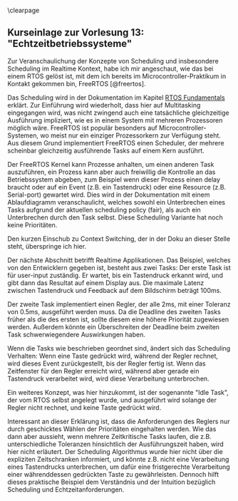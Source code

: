 \clearpage
## Kurseinlage zur Vorlesung 13: "Echtzeitbetriebssysteme"
Zur Veranschaulichung der Konzepte von Scheduling und insbesondere Scheduling im
Realtime Kontext, habe ich mir angeschaut, wie das bei einem RTOS gelöst ist,
mit dem ich bereits im Microcontroller-Praktikum in Kontakt gekommen bin,
FreeRTOS [@freertos].


Das Scheduling wird in der Dokumentation im Kapitel
[RTOS Fundamentals](https://www.freertos.org/implementation/a00002.html)
erklärt. Zur Einführung wird wiederholt, dass hier auf Multitasking
eingegangen wird, was nicht zwingend auch eine tatsächliche gleichzeitige
Ausführung impliziert, wie es in einem System mit mehreren Prozessoren
möglich wäre. FreeRTOS ist populär besonders auf Microcontroller-Systemen, wo
meist nur ein einziger Prozessorkern zur Verfügung steht. Aus diesem Grund
implementiert FreeRTOS einen Scheduler, der mehrere scheinbar gleichzeitig
ausführende Tasks auf einem Kern ausführt.


Der FreeRTOS Kernel kann Prozesse anhalten, um einen anderen Task auszuführen,
ein Prozess kann aber auch freiwillig die Kontrolle an das Betriebssystem
abgeben, zum Beispiel wenn dieser Prozess einen delay braucht oder auf ein Event
(z.B. ein Tastendruck) oder eine Resource (z.B. Serial-port) gewartet wird.
Dies wird in der Dokumentation mit einem Ablaufdiagramm veranschaulicht,
welches sowohl ein Unterbrechen eines Tasks aufgrund der aktuellen scheduling
policy (fair), als auch ein Unterbrechen durch den Task selbst.
Diese Scheduling Variante hat noch keine Prioritäten.

Den kurzen Einschub zu Context Switching, der in der Doku an dieser Stelle
steht, überspringe ich hier.


Der nächste Abschnitt betrifft Realtime Applikationen.
Das Beispiel, welches von den Entwicklern gegeben ist, besteht aus zwei Tasks:
Der erste Task ist für user-input zuständig. Er wartet, bis ein Tastendruck
erkannt wird, und gibt dann das Resultat auf einem Display aus. Die maximale
Latenz zwischen Tastendruck und Feedback auf dem Bildschirm beträgt 100ms.


Der zweite Task implementiert einen Regler, der alle 2ms, mit einer Toleranz
von 0.5ms, ausgeführt werden muss.
Da die Deadline des zweiten Tasks früher als die des ersten ist, sollte diesem
eine höhere Priorität zugewiesen werden. Außerdem könnte ein Überschreiten der
Deadline beim zweiten Task schwerwiegendere Auswirkungen haben.


Wenn die Tasks wie beschrieben geordnet sind, ändert sich das Scheduling
Verhalten: Wenn eine Taste gedrückt wird, während der Regler rechnet, wird
dieses Event zurückgestellt, bis der Regler fertig ist.
Wenn das Zeitfenster für den Regler erreicht wird, während aber gerade ein
Tastendruck verarbeitet wird, wird diese Verarbeitung unterbrochen.


Ein weiteres Konzept, was hier hinzukommt, ist der sogenannte "Idle Task",
der vom RTOS selbst angelegt wurde, und ausgeführt wird solange der Regler
nicht rechnet, und keine Taste gedrückt wird.


Interessant an dieser Erklärung ist, dass die Anforderungen des Reglers nur
durch geschicktes Wählen der Prioritäten eingehalten werden. Wie das dann aber
aussieht, wenn mehrere Zeitkritische Tasks laufen, die z.B. unterschiedliche
Toleranzen hinsichtlich der Ausführungszeit haben, wird hier nicht erläutert.
Der Scheduling Algorithmus wurde hier nicht über die expliziten Zeitschranken
informiert, und könnte z.B. nicht eine Verarbeitung eines Tastendrucks
unterbrechen, um dafür eine fristgerechte Verarbeitung einer währenddessen
gedrückten Taste zu gewährleisten.
Dennoch hilft dieses praktische Beispiel dem Verständnis und der Intuition
bezüglich Scheduling und Echtzeitanforderungen.
